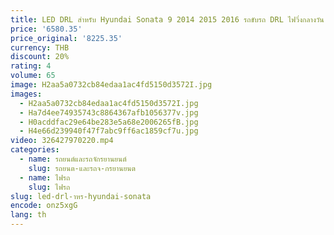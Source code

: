 ```yaml
---
title: LED DRL สําหรับ Hyundai Sonata 9 2014 2015 2016 รถขับรถ DRL ไฟวิ่งกลางวัน Daylight หมอกโคมไฟ
price: '6580.35'
price_original: '8225.35'
currency: THB
discount: 20%
rating: 4
volume: 65
image: H2aa5a0732cb84edaa1ac4fd5150d3572I.jpg
images:
  - H2aa5a0732cb84edaa1ac4fd5150d3572I.jpg
  - Ha7d4ee74935743c8864367afb1056377v.jpg
  - H0acddfac29e64be283e5a68e2006265fB.jpg
  - H4e66d239940f47f7abc9ff6ac1859cf7u.jpg
video: 326427970220.mp4
categories:
  - name: รถยนต์และรถจักรยานยนต์
    slug: รถยนต-และรถจ-กรยานยนต
  - name: ไฟรถ
    slug: ไฟรถ
slug: led-drl-าหร-hyundai-sonata
encode: onz5xgG
lang: th
---
```

  